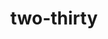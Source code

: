 ---
layout: smileys&emotion
title: two-thirty
emoji: two_thirty
permalink: 🕝.html
image: assets/img/3moji/two_thirty.png
---